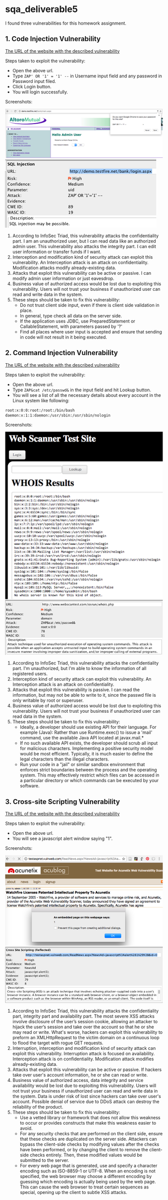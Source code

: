 # sqa_deliverable5
I found three vulnerabilities for this homework assignment.
## 1. Code Injection Vulnerability
[The URL of the website with the described vulnerability](http://demo.testfire.net/bank/login.aspx)

Steps taken to exploit the vulnerability:

* Open the above url.
* Type ```ZAP' OR '1' = '1' --``` in Username input field and any password in Password input filed.
* Click Login button.
* You will login successfully.

Screenshots:

![](/pics/vul1_site.png)
![](/pics/vul1_zap.png)

1. According to InfoSec Triad, this vulnerability attacks the confidentiality part. I am an unauthorized user, but I can read data like an authorized admin user. This vulnerability also attacks the integrity part. I can edit user information or transfer funds if I want.
2. Interception and modification kind of security attack can exploit this vulnerability. An Interception attack is an attack on confidentiality. Modification attacks modify already-existing data.
3. Attacks that exploit this vulnerability can be active or passive. I can modify admin user information or just eavesdrop.
4. Business value of authorized access would be lost due to exploiting this vulnerability. Users will not trust your business if unauthorized user can read and write data in the system.
5. These steps should be taken to fix this vulnerability:
	- Do not trust client side input, even if there is client side validation in place.  
	- In general, type check all data on the server side.
	- If the application uses JDBC, use PreparedStatement or CallableStatement, with parameters passed by '?'
	- Find all places where user input is accepted and ensure that sending in code will not result in it being executed.


## 2. Command Injection Vulnerability
[The URL of the website with the described vulnerability](http://www.webscantest.com/osrun/whois.php)

Steps taken to exploit the vulnerability:

* Open the above url.
* Type ```ZAP&cat /etc/passwd&``` in the input field and hit Lookup button.
* You will see a list of  all the necessary details about every account in the Linux system like following:

```
root:x:0:0:root:/root:/bin/bash
daemon:x:1:1:daemon:/usr/sbin:/usr/sbin/nologin
```

Screenshots:

![](/pics/vul2_site.png)
![](/pics/vul2_zap.png)

1. According to InfoSec Triad, this vulnerability attacks the confidentiality part. I'm unauthorized, but I'm able to know the information of all registered users. 
2. Interception kind of security attack can exploit this vulnerability. An Interception attack is an attack on confidentiality. 
3. Attacks that exploit this vulnerability is passive. I can read the information, but may not be able to write to it, since the passwd file is only writable by root or superuser.
4. Business value of authorized access would be lost due to exploiting this vulnerability. Users will not trust your business if unauthorized user can read data in the system.
5. These steps should be taken to fix this vulnerability:
	- Ideally, a developer should use existing API for their language. For example (Java): Rather than use Runtime.exec() to issue a 'mail' command, use the available Java API located at javax.mail.*
	- If no such available API exists, the developer should scrub all input for malicious characters. Implementing a positive security model would be most efficient. Typically, it is much easier to define the legal characters than the illegal characters.
	- Run your code in a "jail" or similar sandbox environment that enforces strict boundaries between the process and the operating system. This may effectively restrict which files can be accessed in a particular directory or which commands can be executed by your software.

## 3. Cross-site Scripting Vulnerability
[The URL of the website with the described vulnerability](http://testaspnet.vulnweb.com/ReadNews.aspx?NewsAd=javascript%3Aalert%281%29%3B&id=0)

Steps taken to exploit the vulnerability:

* Open the above url.
* You will see a javascript alert window saying "1".

Screenshots:

![](/pics/vul3_site.png)
![](/pics/vul3_zap.png)

1. According to InfoSec Triad, this vulnerability attacks the confidentiality part, integrity part and availability part. The most severe XSS attacks involve disclosure of the user’s session cookie, allowing an attacker to hijack the user’s session and take over the account so that he or she may read or write. What's worse, hackers can exploit this vulnerability to preform an XMLHttpRequest to the victim domain on a continuous loop to flood the target with rogue GET requests.
2. Interruption, interception and modification kind of security attack can exploit this vulnerability. Interruption attack is focused on availability. Interception attack is on confidentiality. Modification attack modifies already-existing data.
3. Attacks that exploit this vulnerability can be active or passive. If hackers take over user's account information, he or she can read or write.
4. Business value of authorized access, data integrity and service availability would be lost due to exploiting this vulnerability. Users will not trust your business if unauthorized user can read and write data in the system. Data is under risk of lost since hackers can take over user's account. Possible denial of service due to DDoS attack can destroy the reliability of the product.
5. These steps should be taken to fix this vulnerability:
	- Use a vetted library or framework that does not allow this weakness to occur or provides constructs that make this weakness easier to avoid.
	- For any security checks that are performed on the client side, ensure that these checks are duplicated on the server side. Attackers can bypass the client-side checks by modifying values after the checks have been performed, or by changing the client to remove the client-side checks entirely. Then, these modified values would be submitted to the server.
	- For every web page that is generated, use and specify a character encoding such as ISO-8859-1 or UTF-8. When an encoding is not specified, the web browser may choose a different encoding by guessing which encoding is actually being used by the web page. This can cause the web browser to treat certain sequences as special, opening up the client to subtle XSS attacks.